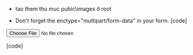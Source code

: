 -   tao them thu muc pubic\images ở root

-   Don't forget the enctype="multipart/form-data" in your form.
    [code]

<form action="/profile" method="post" enctype="multipart/form-data">
  <input type="file" name="avatar" />
</form>

[code]

